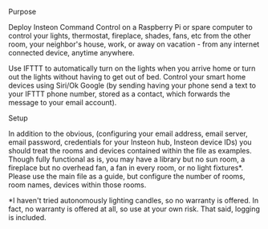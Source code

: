 Purpose

Deploy Insteon Command Control on a Raspberry Pi or spare computer to control your lights, thermostat, fireplace, shades, fans, etc from the other room, your neighbor's house, work, or away on vacation - from any internet connected device, anytime anywhere. 

Use IFTTT to automatically turn on the lights when you arrive home or turn out the lights without having to get out of bed. Control your smart home devices using Siri/Ok Google (by sending having your phone send a text to your IFTTT phone number, stored as a contact, which forwards the message to your email account).


Setup

In addition to the obvious, (configuring your email address, email server, email password, credentials for your Insteon hub, Insteon device IDs) you should treat the rooms and devices contained within the file as examples. Though fully functional as is, you may have a library but no sun room, a fireplace but no overhead fan, a fan in every room, or no light fixtures*. Please use the main file as a guide, but configure the number of rooms, room names, devices within those rooms.

*I haven't tried autonomously lighting candles, so no warranty is offered. In fact, no warranty is offered at all, so use at your own risk. That said, logging is included.

